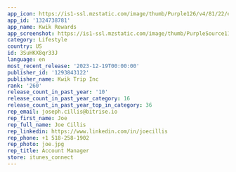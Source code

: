 ```yaml
---
app_icon: https://is1-ssl.mzstatic.com/image/thumb/Purple126/v4/81/22/e9/8122e973-6cd2-aa2b-62bf-5b5885b33201/AppIcon-1x_U007emarketing-0-5-0-85-220.png/1024x1024bb.png
app_id: '1324738781'
app_name: Kwik Rewards
app_screenshot: https://is1-ssl.mzstatic.com/image/thumb/PurpleSource116/v4/5c/0e/bc/5c0ebcef-3dbf-e714-a7e8-86c97afece63/78dfb1a1-d41e-45bf-aa55-ac6be1aa16c5_Apple-Store-HomeScreen.png/1284x2778bb.png
category: Lifestyle
country: US
id: 3SuHKX8qr33J
language: en
most_recent_release: '2023-12-19T00:00:00'
publisher_id: '1293843122'
publisher_name: Kwik Trip Inc
rank: '260'
release_count_in_past_year: '10'
release_count_in_past_year_category: 16
release_count_in_past_year_top_in_category: 36
rep_email: joseph.cillis@bitrise.io
rep_first_name: Joe
rep_full_name: Joe Cillis
rep_linkedin: https://www.linkedin.com/in/joecillis
rep_phone: +1 518-258-1902
rep_photo: joe.jpg
rep_title: Account Manager
store: itunes_connect
---
```

